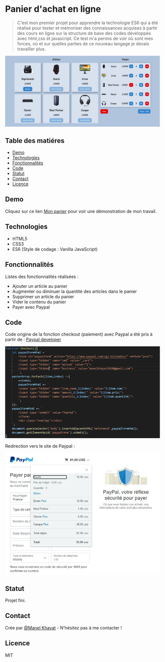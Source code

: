 # Panier d'achat en ligne
> C'est mon premier projet pour apprendre la technologie ES6 qui a été réalisé pour tester et mémoriser des connaissances acquises à partir des cours en ligne sur la structure de base des codes développés avec html,css et javascript. Ce test m'a permis de voir où sont mes forces, où et sur quelles parties de ce nouveau langage je devais travailler plus.

![Example screenshot](./img/produits/Capture.JPG)


## Table des matiéres
* [Demo](#demo)
* [Technologies](#technologies)
* [Fonctionnalités](#fonctionnalités)
* [Code](#ode)
* [Statut](#statut)
* [Contact](#contact)
* [Licence](#Licence)

## Demo
Cliquez sur ce lien [Mon panier](https://manelkhayat.github.io/ManelKhayat_Panier-achat-en-ligne_ES6/) pour voir une démonstration de mon travail.

## Technologies
* HTML5 
* CSS3
* ES6 (Style de codage : Vanilla JavaScript)

## Fonctionnalités
Listes des fonctionnalités réalisées : 
* Ajouter un article au panier
* Augmenter ou diminuer la quantité des articles dans le panier
* Supprimer un article du panier
* Vider le contenu du panier
* Payer avec Paypal 

## Code
Code origine de la fonction checkout (paiement) avec Paypal a été pris à partir de : [Paypal developer](https://developer.paypal.com/docs/paypal-payments-standard/integration-guide/cart-upload/#implement-the-cart-upload-command)

![Example screenshot](./img/produits/Paypal.JPG)

Redirection vers le site de Paypal :

![Example screenshot](./img/produits/Paypal1.JPG)

## Statut
Projet fini.

## Contact
Crée par [@Manel Khayat](https://www.linkedin.cn/in/manel-khayat-413b91184/) - N'hésitez pas à me contacter !

## Licence
MIT

